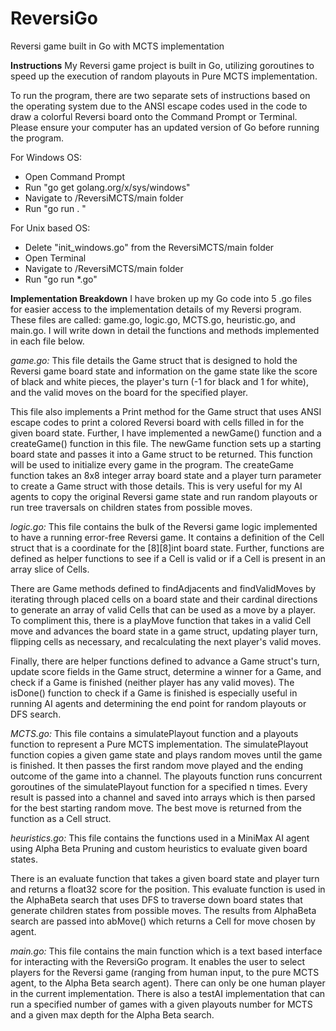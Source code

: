 # ReversiGo
 Reversi game built in Go with MCTS implementation

**Instructions**
My Reversi game project is built in Go, utilizing goroutines to speed up the execution of random
playouts in Pure MCTS implementation.

To run the program, there are two separate sets of instructions based on the operating system
due to the ANSI escape codes used in the code to draw a colorful Reversi board onto the
Command Prompt or Terminal. Please ensure your computer has an updated version of Go
before running the program.

For Windows OS:
* Open Command Prompt
* Run &quot;go get golang.org/x/sys/windows&quot;
* Navigate to /ReversiMCTS/main folder
* Run &quot;go run . &quot;

For Unix based OS:
* Delete &quot;init\_windows.go&quot; from the ReversiMCTS/main folder
* Open Terminal
* Navigate to /ReversiMCTS/main folder
* Run &quot;go run \*.go&quot;

**Implementation Breakdown**
I have broken up my Go code into 5 .go files for easier access to the implementation details of
my Reversi program. These files are called: game.go, logic.go, MCTS.go, heuristic.go, and
main.go. I will write down in detail the functions and methods implemented in each file below.

_game.go:_
This file details the Game struct that is designed to hold the Reversi game board state and
information on the game state like the score of black and white pieces, the player&#39;s turn (-1 for
black and 1 for white), and the valid moves on the board for the specified player.

This file also implements a Print method for the Game struct that uses ANSI escape codes to
print a colored Reversi board with cells filled in for the given board state. Further, I have
implemented a newGame() function and a createGame() function in this file. The newGame
function sets up a starting board state and passes it into a Game struct to be returned. This
function will be used to initialize every game in the program. The createGame function takes an
8x8 integer array board state and a player turn parameter to create a Game struct with those
details. This is very useful for my AI agents to copy the original Reversi game state and run
random playouts or run tree traversals on children states from possible moves.

_logic.go:_
This file contains the bulk of the Reversi game logic implemented to have a running error-free
Reversi game. It contains a definition of the Cell struct that is a coordinate for the [8][8]int board
state. Further, functions are defined as helper functions to see if a Cell is valid or if a Cell is
present in an array slice of Cells.

There are Game methods defined to findAdjacents and findValidMoves by iterating through
placed cells on a board state and their cardinal directions to generate an array of valid Cells that
can be used as a move by a player. To compliment this, there is a playMove function that takes
in a valid Cell move and advances the board state in a game struct, updating player turn,
flipping cells as necessary, and recalculating the next player&#39;s valid moves.

Finally, there are helper functions defined to advance a Game struct&#39;s turn, update score fields
in the Game struct, determine a winner for a Game, and check if a Game is finished (neither
player has any valid moves). The isDone() function to check if a Game is finished is especially
useful in running AI agents and determining the end point for random playouts or DFS search.

_MCTS.go:_
This file contains a simulatePlayout function and a playouts function to represent a Pure MCTS
implementation.
The simulatePlayout function copies a given game state and plays random moves until the
game is finished. It then passes the first random move played and the ending outcome of the
game into a channel.
The playouts function runs concurrent goroutines of the simulatePlayout function for a specified
n times. Every result is passed into a channel and saved into arrays which is then parsed for the
best starting random move. The best move is returned from the function as a Cell struct.

_heuristics.go:_
This file contains the functions used in a MiniMax AI agent using Alpha Beta Pruning and
custom heuristics to evaluate given board states.

There is an evaluate function that takes a given board state and player turn and returns a
float32 score for the position. This evaluate function is used in the AlphaBeta search that uses
DFS to traverse down board states that generate children states from possible moves. The
results from AlphaBeta search are passed into abMove() which returns a Cell for move chosen
by agent.

_main.go:_
This file contains the main function which is a text based interface for interacting with the
ReversiGo program. It enables the user to select players for the Reversi game (ranging from
human input, to the pure MCTS agent, to the Alpha Beta search agent). There can only be one
human player in the current implementation. There is also a testAI implementation that can run
a specified number of games with a given playouts number for MCTS and a given max depth for
the Alpha Beta search.